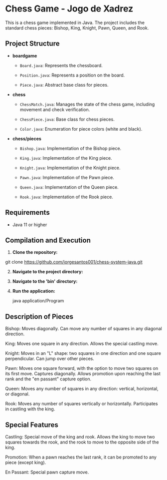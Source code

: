 # Chess Game - Jogo de Xadrez

This is a chess game implemented in Java. The project includes the standard chess pieces: Bishop, King, Knight, Pawn, Queen, and Rook.

## Project Structure

- **boardgame**

  - `Board.java`: Represents the chessboard.

  - `Position.java`: Represents a position on the board.
  
  - `Piece.java`: Abstract base class for pieces.

- **chess**

  - `ChessMatch.java`: Manages the state of the chess game, including movement and check verification.

  - `ChessPiece.java`: Base class for chess pieces.

  - `Color.java`: Enumeration for piece colors (white and black).

- **chess/pieces**

  - `Bishop.java`: Implementation of the Bishop piece.

  - `King.java`: Implementation of the King piece.

  - `Knight.java`: Implementation of the Knight piece.

  - `Pawn.java`: Implementation of the Pawn piece.

  - `Queen.java`: Implementation of the Queen piece.
  
  - `Rook.java`: Implementation of the Rook piece.

## Requirements

- Java 11 or higher

## Compilation and Execution

1. **Clone the repository:**
 
  git clone https://github.com/jorgesantos001/chess-system-java.git

2. **Navigate to the project directory:**

3. **Navigate to the 'bin' directory:**
   
4. **Run the application:**
   
   java application/Program

## Description of Pieces

Bishop: Moves diagonally. Can move any number of squares in any diagonal direction.

King: Moves one square in any direction. Allows the special castling move.

Knight: Moves in an "L" shape: two squares in one direction and one square perpendicular. Can jump over other pieces.

Pawn: Moves one square forward, with the option to move two squares on its first move. Captures diagonally. Allows promotion upon reaching the last rank and the "en passant" capture option.

Queen: Moves any number of squares in any direction: vertical, horizontal, or diagonal.

Rook: Moves any number of squares vertically or horizontally. Participates in castling with the king.

## Special Features

Castling: Special move of the king and rook. Allows the king to move two squares towards the rook, and the rook to move to the opposite side of the king.

Promotion: When a pawn reaches the last rank, it can be promoted to any piece (except king).

En Passant: Special pawn capture move.
